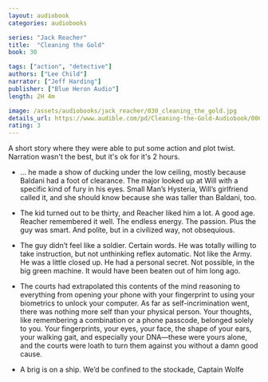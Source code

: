 ```yaml
---
layout: audiobook
categories: audiobooks

series: "Jack Reacher"
title:  "Cleaning the Gold"
book: 30

tags: ["action", "detective"]
authors: ["Lee Child"]
narrator: ["Jeff Harding"]
publisher: ["Blue Heron Audio"]
length: 2H 4m

image: /assets/audiobooks/jack_reacher/030_cleaning_the_gold.jpg
details_url: https://www.audible.com/pd/Cleaning-the-Gold-Audiobook/0062970232
rating: 3
---
```


A short story where they were able to put some action and plot twist. Narration wasn't the best, but it's ok for it's 2 hours.

* ... he made a show of ducking under the low ceiling, mostly because Baldani had a foot of clearance. The major looked up at Will with a specific kind of fury in his eyes. Small Man’s Hysteria, Will’s girlfriend called it, and she should know because she was taller than Baldani, too.

* The kid turned out to be thirty, and Reacher liked him a lot. A good age. Reacher remembered it well. The endless energy. The passion. Plus the guy was smart. And polite, but in a civilized way, not obsequious.

* The guy didn’t feel like a soldier. Certain words. He was totally willing to take instruction, but not unthinking reflex automatic. Not like the Army. He was a little closed up. He had a personal secret. Not possible, in the big green machine. It would have been beaten out of him long ago.

* The courts had extrapolated this contents of the mind reasoning to everything from opening your phone with your fingerprint to using your biometrics to unlock your computer. As far as self-incrimination went, there was nothing more self than your physical person. Your thoughts, like remembering a combination or a phone passcode, belonged solely to you. Your fingerprints, your eyes, your face, the shape of your ears, your walking gait, and especially your DNA—these were yours alone, and the courts were loath to turn them against you without a damn good cause.

* A brig is on a ship. We’d be confined to the stockade, Captain Wolfe

